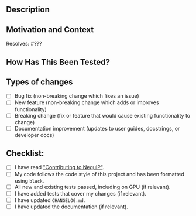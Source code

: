 <!-- Provide a general summary of your changes in the Title above. -->

## Description
<!-- Describe your changes in detail. -->

## Motivation and Context
<!-- Why is this change required? What problem does it solve? -->
<!-- Replace ??? with the issue number that this pull request resolves, if applicable. -->
Resolves: #???

## How Has This Been Tested?
<!-- Please describe in detail how you tested your changes. -->
<!-- Include details of your testing environment, and the tests you ran to
     see how your changes affect other areas of the code, etc. -->

## Types of changes
<!-- What types of changes does your code introduce? Put an `x` in all the boxes that apply: -->
- [ ] Bug fix (non-breaking change which fixes an issue)
- [ ] New feature (non-breaking change which adds or improves functionality)
- [ ] Breaking change (fix or feature that would cause existing functionality to change)
- [ ] Documentation improvement (updates to user guides, docstrings, or developer docs)

## Checklist:
<!-- Put an `x` in all the boxes that apply. If you're unsure about any of
     these, don't hesitate to ask. We're here to help! -->
- [ ] I have read ["Contributing to NequIP"](../docs/dev/contributing.md).
- [ ] My code follows the code style of this project and has been formatted using `black`.
- [ ] All new and existing tests passed, including on GPU (if relevant).
- [ ] I have added tests that cover my changes (if relevant).
- [ ] I have updated `CHANGELOG.md`.
- [ ] I have updated the documentation (if relevant).
